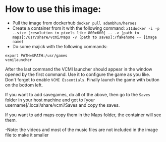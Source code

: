 # How to use this image:

- Pull the image from dockerhub
`docker pull adambhun/heroes`
- Create a container from it with the following command:
`x11docker -i -p --size [resolution in pixels like 800x600] -- -v [path to maps]:/usr/share/vcmi/Maps -v [path to saves]:/fakehome -- [image name]` 
- Do some majick with the following commands:
```
export PATH=$PATH:/usr/games
vcmilauncher
```

After the last command the VCMI launcher should appear in the window opened by the first command. Use it to configure the game as you like. Don't forget to enable `VCMI Essentials`.
Finally launch the game with button on the bottom left.

If you want to add savegames, do all of the above, then go to the `Saves` folder in your host machine and got to [your username]/.local/share/vcmi/Saves and copy the saves.

If you want to add maps copy them in the Maps folder, the container will see them.

-Note: the videos and most of the music files are not included in the image file to make it smaller